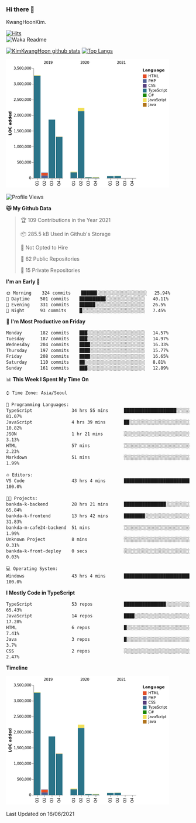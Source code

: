 ### Hi there 👋

KwangHoonKim.

[![Hits](https://hits.seeyoufarm.com/api/count/incr/badge.svg?url=https%3A%2F%2Fgithub.com%2Frhkdgns95)](https://hits.seeyoufarm.com)  
![Waka Readme](https://github.com/rhkdgns95/rhkdgns95/workflows/Waka%20Readme/badge.svg)

[![KimKwangHoon github stats](https://github-readme-stats.vercel.app/api?username=rhkdgns95&show_icons=true)](https://github.com/rhkdgns95/github-readme-stats)   [![Top Langs](https://github-readme-stats.vercel.app/api/top-langs/?username=rhkdgns95&layout=compact)](https://github.com/rhkdgns95/github-readme-stats)   


![Chart not found](https://raw.githubusercontent.com/rhkdgns95/rhkdgns95/master/charts/bar_graph.png) 



<!--START_SECTION:waka-->
![Profile Views](http://img.shields.io/badge/Profile%20Views-2-blue)

**🐱 My Github Data** 

> 🏆 109 Contributions in the Year 2021
 > 
> 📦 285.5 kB Used in Github's Storage 
 > 
> 🚫 Not Opted to Hire
 > 
> 📜 62 Public Repositories 
 > 
> 🔑 15 Private Repositories  
 > 
**I'm an Early 🐤** 

```text
🌞 Morning    324 commits    ██████░░░░░░░░░░░░░░░░░░░   25.94% 
🌆 Daytime    501 commits    ██████████░░░░░░░░░░░░░░░   40.11% 
🌃 Evening    331 commits    ██████░░░░░░░░░░░░░░░░░░░   26.5% 
🌙 Night      93 commits     █░░░░░░░░░░░░░░░░░░░░░░░░   7.45%

```
📅 **I'm Most Productive on Friday** 

```text
Monday       182 commits    ███░░░░░░░░░░░░░░░░░░░░░░   14.57% 
Tuesday      187 commits    ███░░░░░░░░░░░░░░░░░░░░░░   14.97% 
Wednesday    204 commits    ████░░░░░░░░░░░░░░░░░░░░░   16.33% 
Thursday     197 commits    ████░░░░░░░░░░░░░░░░░░░░░   15.77% 
Friday       208 commits    ████░░░░░░░░░░░░░░░░░░░░░   16.65% 
Saturday     110 commits    ██░░░░░░░░░░░░░░░░░░░░░░░   8.81% 
Sunday       161 commits    ███░░░░░░░░░░░░░░░░░░░░░░   12.89%

```


📊 **This Week I Spent My Time On** 

```text
⌚︎ Time Zone: Asia/Seoul

💬 Programming Languages: 
TypeScript               34 hrs 55 mins      ████████████████████░░░░░   81.07% 
JavaScript               4 hrs 39 mins       ██░░░░░░░░░░░░░░░░░░░░░░░   10.82% 
JSON                     1 hr 21 mins        ░░░░░░░░░░░░░░░░░░░░░░░░░   3.13% 
HTML                     57 mins             ░░░░░░░░░░░░░░░░░░░░░░░░░   2.23% 
Markdown                 51 mins             ░░░░░░░░░░░░░░░░░░░░░░░░░   1.99%

🔥 Editors: 
VS Code                  43 hrs 4 mins       █████████████████████████   100.0%

🐱‍💻 Projects: 
bankda-k-backend         28 hrs 21 mins      ████████████████░░░░░░░░░   65.84% 
bankda-k-frontend        13 hrs 42 mins      ████████░░░░░░░░░░░░░░░░░   31.83% 
bankda-m-cafe24-backend  51 mins             ░░░░░░░░░░░░░░░░░░░░░░░░░   1.99% 
Unknown Project          8 mins              ░░░░░░░░░░░░░░░░░░░░░░░░░   0.31% 
bankda-k-front-deploy    0 secs              ░░░░░░░░░░░░░░░░░░░░░░░░░   0.03%

💻 Operating System: 
Windows                  43 hrs 4 mins       █████████████████████████   100.0%

```

**I Mostly Code in TypeScript** 

```text
TypeScript               53 repos            ████████████████░░░░░░░░░   65.43% 
JavaScript               14 repos            ████░░░░░░░░░░░░░░░░░░░░░   17.28% 
HTML                     6 repos             █░░░░░░░░░░░░░░░░░░░░░░░░   7.41% 
Java                     3 repos             █░░░░░░░░░░░░░░░░░░░░░░░░   3.7% 
CSS                      2 repos             ░░░░░░░░░░░░░░░░░░░░░░░░░   2.47%

```


**Timeline**

![Chart not found](https://raw.githubusercontent.com/rhkdgns95/rhkdgns95/master/charts/bar_graph.png) 


 Last Updated on 16/06/2021
<!--END_SECTION:waka-->

